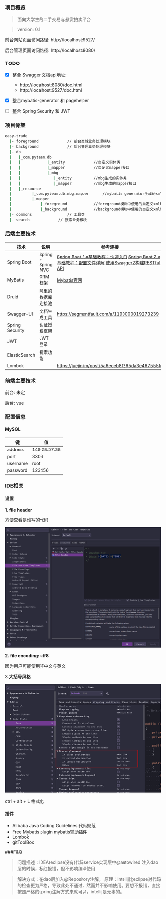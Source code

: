 
### 项目概览

>面向大学生的二手交易与悬赏拍卖平台

> version: 0.1

前台网站页面访问路径: http://localhost:9527/

后台管理页面访问路径: http://localhost:8080/

### TODO

- [x] 整合 Swagger
    文档api地址: 
    - http://localhost:8080/doc.html 
    - http://localhost:9527/doc.html


- [x] 整合mybatis-generator 和 pagehelper

- [ ] 整合 Spring Security 和 JWT



### 项目骨架

```bash
easy-trade			
  |- foreground				// 前台商城业务处理模块
  |- background  			// 后台管理业务处理模块
  |- db					   
  |   |_com.pyteam.db
  |   |            |_entity             //自定义实体类
  |   |            |_mapper             //自定义mapper接口
  |   |            |_mbg
  |   |               |_entity          //mbg生成的实体类
  |   |               |_mapper          //mbg生成的mapper接口
  |   |_resource
  |         |_com.pyteam.db.mbg.mapper      //mybatis generator生成的xml映射文件
  |         |_mapper
  |             |_foreground            //foreground模块中使用的自定义xml映射文件
  |             |_background            //background模块中使用的自定义xml映射文件
  |- commons				// 工具类
  |- search				// 搜索业务模块
```



### 后端主要技术

| 技术            | 说明                | 参考连接                                                     |
| --------------- | ------------------- | ------------------------------------------------------------ |
| Spring Boot     | Spring + Spring MVC | [Spring Boot 2.x基础教程：快速入门](http://blog.didispace.com/spring-boot-learning-21-1-1/) [Spring Boot 2.x基础教程：配置文件详解](http://blog.didispace.com/spring-boot-learning-21-1-3/) [使用Swagger2构建RESTful API](https://link.zhihu.com/?target=http%3A//blog.didispace.com/springbootswagger2/) |
| MyBatis         | ORM框架             | [Mybatis官网](http://www.mybatis.org/mybatis-3/zh/index.html) |
| Druid           | 阿里的数据库连接池  |                                                              |
| Swagger-UI      | 文档生成工具        |    https://segmentfault.com/a/1190000019273239 |
| Spring Security | 认证授权框架        |                                                              |
| JWT             | JWT登录             |                                                              |
| ElasticSearch   | 搜索功能            |                                                              |
| Lombok          |                     | https://juejin.im/post/5a6eceb8f265da3e467555fe              |



### 前端主要技术

前台: 未定

后台: vue



### 配置信息

#### MySQL

|   键      |    值        |
| -------- | ------------ |
| address  | 149.28.57.38 |
| port     | 3306         |
| username | root         |
| password | 123456       |



### IDE相关

#### 设置

**1. file header**

方便查看是谁写的代码

![](./document/img/1561869243931.png)



**2. file encoding:  utf8**

因为用户可能使用非中文与英文



3.**大括号风格**

![1561965449440](./document/img/1561965449440.png)

ctrl + alt + L 格式化

 

#### 插件

- Alibaba Java Coding Guidelines  代码规范
- Free Mybatis plugin    mybatis辅助插件
- Lombok
- gitToolBox 


###F&Q
>问题描述：IDEA(eclipse没有)代码service实现层中@autowired 注入dao层的时候，标红报错，但不影响编译使用

>解决方式：在dao层加入@Repository注解。
>原理：intellij比eclipse对代码的检查更为严格，导致此处不通过，然而并不影响使用。要想不报错，直接按照严格的spring注解方式来就可以，intellij是无辜的。
